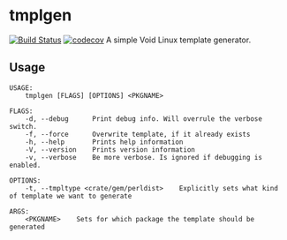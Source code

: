 # tmplgen

[![Build Status](https://travis-ci.org/Cogitri/tmplgen.svg?branch=master)](https://travis-ci.org/Cogitri/tmplgen)
[![codecov](https://codecov.io/gh/Cogitri/tmplgen/branch/master/graph/badge.svg)](https://codecov.io/gh/Cogitri/tmplgen)
A simple Void Linux template generator.

## Usage
```
USAGE:
    tmplgen [FLAGS] [OPTIONS] <PKGNAME>

FLAGS:
    -d, --debug      Print debug info. Will overrule the verbose switch.
    -f, --force      Overwrite template, if it already exists
    -h, --help       Prints help information
    -V, --version    Prints version information
    -v, --verbose    Be more verbose. Is ignored if debugging is enabled.

OPTIONS:
    -t, --tmpltype <crate/gem/perldist>    Explicitly sets what kind of template we want to generate

ARGS:
    <PKGNAME>    Sets for which package the template should be generated
```
